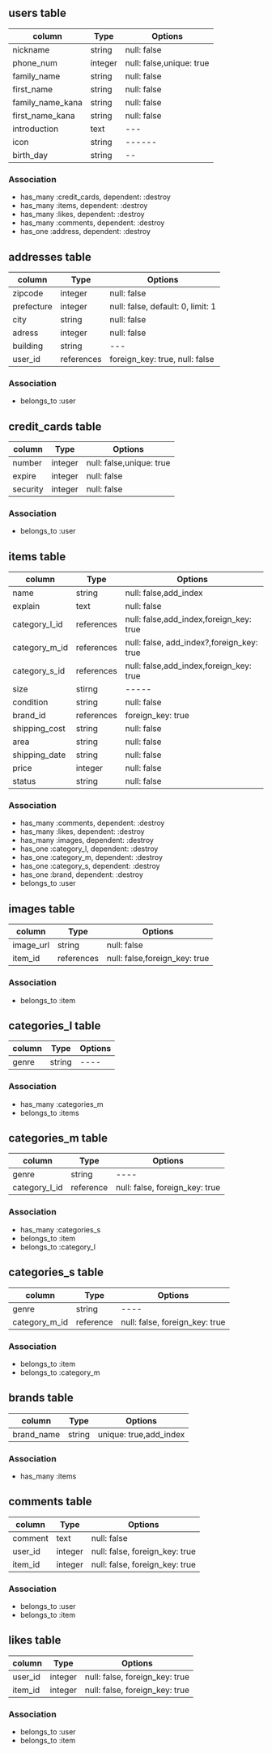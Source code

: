 ## users table
|column|Type|Options|
|------|----|-------|
|nickname|string|null: false|
|phone_num|integer|null: false,unique: true|
|family_name|string|null: false|
|first_name|string|null: false|
|family_name_kana|string|null: false|
|first_name_kana|string|null: false|
|introduction|text|---|
|icon|string|------|
|birth_day|string|--|

### Association
- has_many :credit_cards, dependent: :destroy
- has_many :items, dependent: :destroy
- has_many :likes, dependent: :destroy
- has_many :comments, dependent: :destroy
- has_one :address, dependent: :destroy

## addresses table
|column|Type|Options|
|------|----|-------|
|zipcode|integer|null: false|
|prefecture|integer|null: false, default: 0, limit: 1|
|city|string|null: false|
|adress|integer|null: false|
|building|string|---|
|user_id|references|foreign_key: true, null: false|

### Association
- belongs_to :user



## credit_cards table
|column|Type|Options|
|------|----|-------|
|number|integer|null: false,unique: true|
|expire|integer|null: false|
|security|integer|null: false|

### Association
- belongs_to :user

## items table
|column|Type|Options|
|------|----|-------|
|name|string|null: false,add_index|
|explain|text|null: false|
|category_l_id|references|null: false,add_index,foreign_key: true|
|category_m_id|references|null: false, add_index?,foreign_key: true|
|category_s_id|references|null: false,add_index,foreign_key: true|
|size|stirng|-----|
|condition|string|null: false|
|brand_id|references|foreign_key: true|
|shipping_cost|string|null: false|
|area|string|null: false|
|shipping_date|string|null: false|
|price|integer|null: false|
|status|string|null: false|

### Association
- has_many :comments, dependent: :destroy
- has_many :likes, dependent: :destroy
- has_many :images, dependent: :destroy
- has_one :category_l, dependent: :destroy
- has_one :category_m, dependent: :destroy
- has_one :category_s, dependent: :destroy
- has_one :brand, dependent: :destroy
- belongs_to :user

## images table
|column|Type|Options|
|------|----|-------|
|image_url|string|null: false|
|item_id|references|null: false,foreign_key: true|

### Association
- belongs_to :item

## categories_l table
|column|Type|Options|
|------|----|-------|
|genre|string|----|

### Association
- has_many :categories_m
- belongs_to :items

## categories_m table
|column|Type|Options|
|------|----|-------|
|genre|string|----|
|category_l_id|reference|null: false, foreign_key: true|

### Association
- has_many :categories_s
- belongs_to :item
- belongs_to :category_l

## categories_s table
|column|Type|Options|
|------|----|-------|
|genre|string|----|
|category_m_id|reference|null: false, foreign_key: true|

### Association
- belongs_to :item
- belongs_to :category_m


## brands table
|column|Type|Options|
|------|----|-------|
|brand_name|string|unique: true,add_index|

### Association
- has_many :items

## comments table
|column|Type|Options|
|------|----|-------|
|comment|text|null: false|
|user_id|integer|null: false, foreign_key: true|
|item_id|integer|null: false, foreign_key: true|

### Association
- belongs_to :user
- belongs_to :item

## likes table
|column|Type|Options|
|------|----|-------|
|user_id|integer|null: false, foreign_key: true|
|item_id|integer|null: false, foreign_key: true|

### Association
- belongs_to :user
- belongs_to :item
